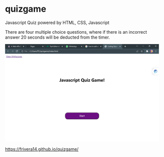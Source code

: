 # quizgame
Javascript Quiz powered by HTML, CSS, Javascript

There are four multiple choice questions, where if there is an incorrect answer 20 seconds will be deducted from the timer.

![gamess](ss.PNG "gamess")

https://frivera14.github.io/quizgame/
